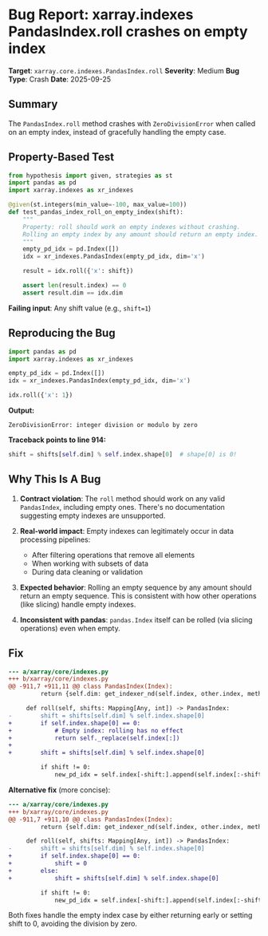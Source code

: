 # Bug Report: xarray.indexes PandasIndex.roll crashes on empty index

**Target**: `xarray.core.indexes.PandasIndex.roll`
**Severity**: Medium
**Bug Type**: Crash
**Date**: 2025-09-25

## Summary

The `PandasIndex.roll` method crashes with `ZeroDivisionError` when called on an empty index, instead of gracefully handling the empty case.

## Property-Based Test

```python
from hypothesis import given, strategies as st
import pandas as pd
import xarray.indexes as xr_indexes

@given(st.integers(min_value=-100, max_value=100))
def test_pandas_index_roll_on_empty_index(shift):
    """
    Property: roll should work on empty indexes without crashing.
    Rolling an empty index by any amount should return an empty index.
    """
    empty_pd_idx = pd.Index([])
    idx = xr_indexes.PandasIndex(empty_pd_idx, dim='x')

    result = idx.roll({'x': shift})

    assert len(result.index) == 0
    assert result.dim == idx.dim
```

**Failing input**: Any shift value (e.g., `shift=1`)

## Reproducing the Bug

```python
import pandas as pd
import xarray.indexes as xr_indexes

empty_pd_idx = pd.Index([])
idx = xr_indexes.PandasIndex(empty_pd_idx, dim='x')

idx.roll({'x': 1})
```

**Output:**
```
ZeroDivisionError: integer division or modulo by zero
```

**Traceback points to line 914:**
```python
shift = shifts[self.dim] % self.index.shape[0]  # shape[0] is 0!
```

## Why This Is A Bug

1. **Contract violation**: The `roll` method should work on any valid `PandasIndex`, including empty ones. There's no documentation suggesting empty indexes are unsupported.

2. **Real-world impact**: Empty indexes can legitimately occur in data processing pipelines:
   - After filtering operations that remove all elements
   - When working with subsets of data
   - During data cleaning or validation

3. **Expected behavior**: Rolling an empty sequence by any amount should return an empty sequence. This is consistent with how other operations (like slicing) handle empty indexes.

4. **Inconsistent with pandas**: `pandas.Index` itself can be rolled (via slicing operations) even when empty.

## Fix

```diff
--- a/xarray/core/indexes.py
+++ b/xarray/core/indexes.py
@@ -911,7 +911,11 @@ class PandasIndex(Index):
         return {self.dim: get_indexer_nd(self.index, other.index, method, tolerance)}

     def roll(self, shifts: Mapping[Any, int]) -> PandasIndex:
-        shift = shifts[self.dim] % self.index.shape[0]
+        if self.index.shape[0] == 0:
+            # Empty index: rolling has no effect
+            return self._replace(self.index[:])
+
+        shift = shifts[self.dim] % self.index.shape[0]

         if shift != 0:
             new_pd_idx = self.index[-shift:].append(self.index[:-shift])
```

**Alternative fix** (more concise):

```diff
--- a/xarray/core/indexes.py
+++ b/xarray/core/indexes.py
@@ -911,7 +911,10 @@ class PandasIndex(Index):
         return {self.dim: get_indexer_nd(self.index, other.index, method, tolerance)}

     def roll(self, shifts: Mapping[Any, int]) -> PandasIndex:
-        shift = shifts[self.dim] % self.index.shape[0]
+        if self.index.shape[0] == 0:
+            shift = 0
+        else:
+            shift = shifts[self.dim] % self.index.shape[0]

         if shift != 0:
             new_pd_idx = self.index[-shift:].append(self.index[:-shift])
```

Both fixes handle the empty index case by either returning early or setting shift to 0, avoiding the division by zero.
